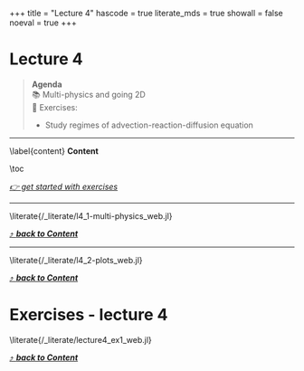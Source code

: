 +++
title = "Lecture 4"
hascode = true
literate_mds = true
showall = false
noeval = true
+++

# Lecture 4

> **Agenda**\
> :books: Multi-physics and going 2D\
> :construction: Exercises:
>
> - Study regimes of advection-reaction-diffusion equation
<!-- > - Implement nonlinear reaction-diffusion system -->

---

\label{content}
**Content**

\toc

[_👉 get started with exercises_](#exercises_-_lecture_4)

---

\literate{/_literate/l4_1-multi-physics_web.jl}

[⤴ _**back to Content**_](#content)

---

\literate{/_literate/l4_2-plots_web.jl}

[⤴ _**back to Content**_](#content)

# Exercises - lecture 4

\literate{/_literate/lecture4_ex1_web.jl}

[⤴ _**back to Content**_](#content)
